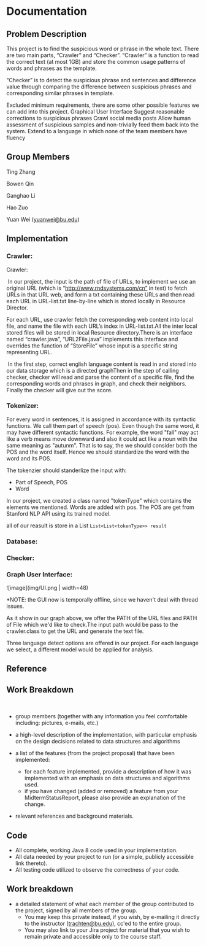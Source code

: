 # Documentation
## Problem Description

This project is to find the suspicious word or phrase in the whole text. There are two main parts, “Crawler” and “Checker”. “Crawler” is a function to read the correct text (at most 1GB) and store the common usage patterns of words and phrases as the template.

“Checker” is to detect the suspicious phrase and sentences and difference value through comparing the difference between suspicious phrases and corresponding similar phrases in template.

Excluded minimum requirements, there are some other possible features we can add into this project. Graphical User Interface Suggest reasonable corrections to suspicious phrases Crawl social media posts Allow human assessment of suspicious samples and non-trivially feed them back into the system. Extend to a language in which none of the team members have fluency

## Group Members

Ting Zhang 

Bowen Qin

Ganghao Li

Hao Zuo

Yuan Wei	(yuanwei@bu.edu)

## Implementation

### Crawler:

Crawler:

​	In our project,  the input is the path of file of URLs, to implement we use an original URL (which is “http://www.rndsystems.com/cn” in test) to fetch URLs in that URL web, and form a txt containing these URLs and then read each URL in URL-list.txt line-by-line which is stored locally in Resource Director.

For each URL, use crawler fetch the corresponding web content into local file, and name the file with each URL’s index in URL-list.txt.All the inter local stored files will be stored in local Resource directory.There is an interface named “crawler.java”, “URL2File.java” implements this interface and overrides the function of “StoreFile” whose input is a specific string representing URL.

​    In the first step, correct english language content is read in and stored into our data storage which is a directed graphThen in the step of calling checker, checker will read and parse the content of a specific file, find the corresponding words and phrases in graph, and check their neighbors. Finally the checker will give out the score.



### Tokenizer:

For every word in sentences,  it is assigned in accordance with its syntactic functions. We call them part of speech (pos). Even though the same word, it may have different syntactic functions. For example, the word "fall" may act like a verb means move downward and also it could act like a noun with the same meaning as "autunm". That is to say, the we should consider both the POS and the word itself. Hence we should standardize the word with the word and its POS.

The tokenzier should standerlize the input with:

- Part of Speech, POS
- Word

In our project, we created a class named "tokenType" which contains the elements we mentioned. Words are added with pos. The POS are get from Stanford NLP API using its trained model. 

all of our reasult is store in a List `List<List<tokenType>> result`

### Database:



### Checker:



### Graph User Interface:

![image](img/UI.png | width=48)

*NOTE: the GUI now is temporally offline, since we haven't deal with thread issues.

As it show in our graph above, we offer the PATH of the URL files and  PATH of File which we'd like to check.The input path would be pass to the crawler.class  to get the URL and generate the text file.

Three language detect options are offered in our project. For each language we select, a different model would be applied for analysis. 



## Reference



## Work Breakdown

​    

- group members (together with any information you feel comfortable including: pictures, e-mails, etc.)

- a high-level description of the implementation, with particular emphasis on the design decisions related to data structures and algorithms

- a list of the features (from the project proposal) that have been implemented:
    - for each feature implemented, provide a description of how it was implemented with an emphasis on data structures and algorithms used.
    - if you have changed (added or removed) a feature from your MidtermStatusReport, please also provide an explanation of the change.
    
- relevant references and background materials.
## Code
- All complete, working Java 8 code used in your implementation.
- All data needed by your project to run (or a simple, publicly accessible link thereto).
- All testing code utilized to observe the correctness of your code.
## Work breakdown
- a detailed statement of what each member of the group contributed to the project, signed by all members of the group.
    - You may keep this private instead, if you wish, by e-mailing it directly to the instructor (trachten@bu.edu), cc'ed to the entire group.
    - You may also link to your Jira project for material that you wish to remain private and accessible only to the course staff.

